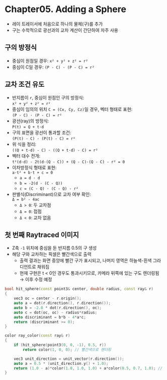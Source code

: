 # Chapter05. Adding a Sphere
- 레이 트레이서에 처음으로 하나의 물체(구)를 추가
- 구는 수학적으로 광선과의 교차 계산이 간단하여 자주 사용

## 구의 방정식
- 중심이 원점일 경우: `x² + y² + z² = r²`
- 중심이 C일 경우: `(P - C) · (P - C) = r²`

## 교차 조건 유도
- 반지름이 `r`, 중심이 원점인 구의 방정식:  
  `x² + y² + z² = r²`
- 중심이 임의의 위치 `C = (Cx, Cy, Cz)`일 경우, 벡터 형태로 표현:  
  `(P - C) · (P - C) = r²`
- 광선(ray)의 방정식:  
  `P(t) = Q + t·d`
- 구의 표면을 광선이 통과할 조건:  
  `(P(t) - C) · (P(t) - C) = r²`
- 위 식을 정리:  
  `((Q + t·d) - C) · ((Q + t·d) - C) = r²`
- 벡터 대수 전개:  
  `t²(d·d) - 2t(d·(Q - C)) + (Q - C)·(Q - C) - r² = 0`
- 이차방정식 형태로 표현:  
  `a·t² + b·t + c = 0`  
  - `a = d · d`  
  - `b = -2(d · (C - Q))`  
  - `c = (C - Q) · (C - Q) - r²`
- 판별식(Discriminant)으로 교차 여부 확인:  
  `Δ = b² - 4ac`  
  - `Δ > 0`: 두 교차점  
  - `Δ = 0`: 접점  
  - `Δ < 0`: 교차 없음

## 첫 번째 Raytraced 이미지
- Z축 `-1` 위치에 중심을 둔 반지름 0.5의 구 생성
- 해당 구와 교차하는 픽셀은 빨간색으로 출력
    - 출력 결과는 화면 중앙에 빨간 구가 표시되고, 나머지 영역은 하늘색-흰색 그라디언트로 채워짐
    - 현재 구현은 t < 0인 경우도 통과시키므로, 카메라 뒤쪽에 있는 구도 렌더링됨 → 이후 수정 예정
```cpp
bool hit_sphere(const point3& center, double radius, const ray& r) 
{
    vec3 oc = center - r.origin();
    auto a = dot(r.direction(), r.direction());
    auto b = -2.0 * dot(r.direction(), oc);
    auto c = dot(oc, oc) - radius*radius;
    auto discriminant = b*b - 4*a*c;
    return (discriminant >= 0);
}

color ray_color(const ray& r) 
{
    if (hit_sphere(point3(0, 0, -1), 0.5, r))
        return color(1, 0, 0); // 빨간색으로 렌더링

    vec3 unit_direction = unit_vector(r.direction());
    auto a = 0.5 * (unit_direction.y() + 1.0);
    return (1.0 - a)*color(1.0, 1.0, 1.0) + a*color(0.5, 0.7, 1.0); // 배경 그라디언트
}